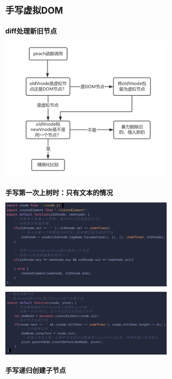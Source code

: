 # 手写虚拟DOM

## diff处理新旧节点
![img.png](static/img.png)

## 手写第一次上树时：只有文本的情况
![img2.png](static/img2.png)

![img3.png](static/img3.png)

## 手写递归创建子节点
